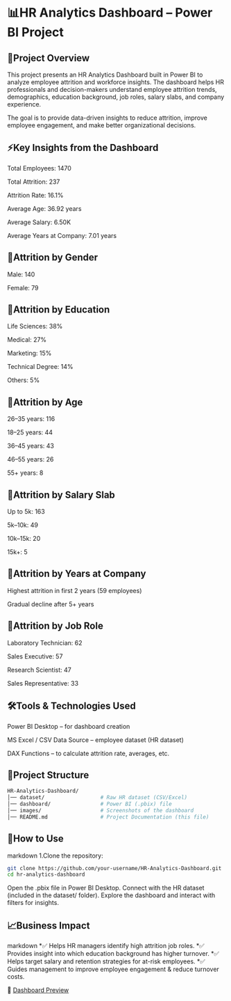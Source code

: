 # 📊HR Analytics Dashboard – Power BI Project
## 📌Project Overview

This project presents an HR Analytics Dashboard built in Power BI to analyze employee attrition and workforce insights. The dashboard helps HR professionals and decision-makers understand employee attrition trends, demographics, education background, job roles, salary slabs, and company experience.

The goal is to provide data-driven insights to reduce attrition, improve employee engagement, and make better organizational decisions.

## ⚡Key Insights from the Dashboard

Total Employees: 1470

Total Attrition: 237

Attrition Rate: 16.1%

Average Age: 36.92 years

Average Salary: 6.50K

Average Years at Company: 7.01 years

## 🔹Attrition by Gender

Male: 140

Female: 79

## 🔹Attrition by Education

Life Sciences: 38%

Medical: 27%

Marketing: 15%

Technical Degree: 14%

Others: 5%

## 🔹Attrition by Age

26–35 years: 116

18–25 years: 44

36–45 years: 43

46–55 years: 26

55+ years: 8

## 🔹Attrition by Salary Slab

Up to 5k: 163

5k–10k: 49

10k–15k: 20

15k+: 5

## 🔹Attrition by Years at Company

Highest attrition in first 2 years (59 employees)

Gradual decline after 5+ years

## 🔹Attrition by Job Role

Laboratory Technician: 62

Sales Executive: 57

Research Scientist: 47

Sales Representative: 33

## 🛠️Tools & Technologies Used

Power BI Desktop – for dashboard creation

MS Excel / CSV Data Source – employee dataset (HR dataset)

DAX Functions – to calculate attrition rate, averages, etc.


## 📂Project Structure
```bash
HR-Analytics-Dashboard/
│── dataset/                  # Raw HR dataset (CSV/Excel)
│── dashboard/                # Power BI (.pbix) file
│── images/                   # Screenshots of the dashboard
│── README.md                 # Project Documentation (this file)
```
## 🚀How to Use
markdown
1.Clone the repository:

```bash
git clone https://github.com/your-username/HR-Analytics-Dashboard.git
cd hr-analytics-dashboard
```
Open the .pbix file in Power BI Desktop.
Connect with the HR dataset (included in the dataset/ folder).
Explore the dashboard and interact with filters for insights.

## 📈Business Impact
markdown
*✅ Helps HR managers identify high attrition job roles.
*✅ Provides insight into which education background has higher turnover.
*✅ Helps target salary and retention strategies for at-risk employees.
*✅ Guides management to improve employee engagement & reduce turnover costs.

📸 [Dashboard Preview](https://floco.in/HR-Analytics-Dashboard)

